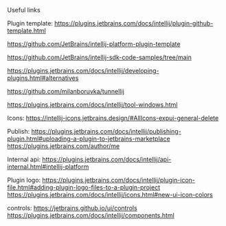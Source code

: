 Useful links

Plugin template: https://plugins.jetbrains.com/docs/intellij/plugin-github-template.html

https://github.com/JetBrains/intellij-platform-plugin-template

https://github.com/JetBrains/intellij-sdk-code-samples/tree/main

https://plugins.jetbrains.com/docs/intellij/developing-plugins.html#alternatives

https://github.com/milanboruvka/tunnellij

https://plugins.jetbrains.com/docs/intellij/tool-windows.html


Icons: https://intellij-icons.jetbrains.design/#AllIcons-expui-general-delete

Publish: 
https://plugins.jetbrains.com/docs/intellij/publishing-plugin.html#uploading-a-plugin-to-jetbrains-marketplace
https://plugins.jetbrains.com/author/me

Internal api: https://plugins.jetbrains.com/docs/intellij/api-internal.html#intellij-platform

Plugin logo:
https://plugins.jetbrains.com/docs/intellij/plugin-icon-file.html#adding-plugin-logo-files-to-a-plugin-project
https://plugins.jetbrains.com/docs/intellij/icons.html#new-ui-icon-colors

controls: https://jetbrains.github.io/ui/controls
https://plugins.jetbrains.com/docs/intellij/components.html
